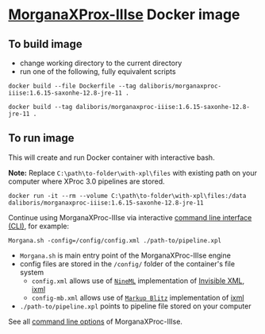 # [MorganaXProx-IIIse](https://www.xml-project.com/morganaxproc-iiise.html) Docker image

## To build image

- change working directory to the current directory
- run one of the following, fully equivalent scripts   

```script
docker build --file Dockerfile --tag daliboris/morganaxproc-iiise:1.6.15-saxonhe-12.8-jre-11 .
``` 

```script
docker build --tag daliboris/morganaxproc-iiise:1.6.15-saxonhe-12.8-jre-11 .
``` 


## To run image

This will create and run Docker container with interactive bash.

**Note:** Replace `C:\path\to-folder\with-xpl\files` with existing path on your computer where XProc 3.0 pipelines are stored.

```script
docker run -it --rm --volume C:\path\to-folder\with-xpl\files:/data daliboris/morganaxproc-iiise:1.6.15-saxonhe-12.8-jre-11
```

Continue using MorganaXProc-IIIse via interactive [command line interface (CLI)](https://www.xml-project.com/manual/index.html), for example:

```script
Morgana.sh -config=/config/config.xml ./path-to/pipeline.xpl
```

- `Morgana.sh` is main entry point of the MorganaXProc-IIIse engine
- config files are stored in the `/config/` folder of the container's file system
  - `config.xml` allows use of [`NineML`](https://docs.nineml.org/current/) implementation of [Invisible XML, ixml](https://invisiblexml.org)
  - `config-mb.xml` allows use of [`Markup Blitz`](https://github.com/GuntherRademacher/markup-blitz) implementation of [ixml](https://invisiblexml.org)
- `./path-to/pipeline.xpl` points to pipeline file stored on your computer

See all [command line options](https://www.xml-project.com/manual/index.html) of MorganaXProc-IIIse.